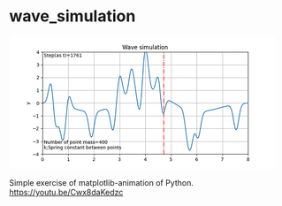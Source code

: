 # wave_simulation

![image_wave_sim](https://github.com/marukatsutech/wave_simulation/blob/master/image_wave_sim.png)

Simple exercise of matplotlib-animation of Python.  
https://youtu.be/Cwx8daKedzc
